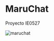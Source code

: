 # MaruChat
Proyecto IE0527

![maruchat](https://github.com/DaniR1337/MaruChat/assets/93664317/a7511da6-084e-4626-b165-b28527fd6bc5)
